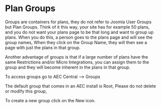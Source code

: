 # Plan Groups

Groups are containers for plans, they do not refer to Joomla User Groups but Plan Groups.  Think of it this way, your site has for example 50 plans, and you do not want your plans page to be that long and want to group up plans.  When you do this, a person goes to the plans page and will see the group names,   When they click on the Group Name, they will then see a page with just the plans in that group.

Another advantage of groups is that if a large number of plans have the same Restrictions and/or Micro Integrations, you can assign them to the group and they will become inherent in the plans in that group.

To access groups go to AEC Central --> Groups

The default group that comes in an AEC install is Root, Please do not delete or modify this group,

To create a new group click on the New icon.
